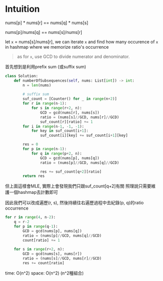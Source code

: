 # Intuition

nums[p] * nums[r] == nums[q] * nums[s]

nums[p]/nums[q] == nums[s]/nums[r]

let `x` = nums[s]/nums[r], we can iterate `x` and find how many occurence of `x` in hashmap where we memorize ratio's occurrence

> as for `x`,  use GCD to divide numerator and denominator.

首先想到是利用prefix sum (或suffix sum)

```py
class Solution:
    def numberOfSubsequences(self, nums: List[int]) -> int:
        n = len(nums)
        
        # suffix sum
        suf_count = [Counter() for _ in range(n+2)]
        for r in range(n-1):
            for s in range(r+2, n):
                GCD = gcd(nums[r], nums[s])
                ratio = (nums[s]//GCD, nums[r]//GCD)
                suf_count[r][ratio] += 1
        for i in range(n-1, -1, -1):
            for key in suf_count[i+1]:
                suf_count[i][key] += suf_count[i+1][key]

        res = 0
        for p in range(n-1):
            for q in range(p+2, n):
                GCD = gcd(nums[p], nums[q])
                ratio = (nums[p]//GCD, nums[q]//GCD)

                res += suf_count[q+2][ratio]
        return res
```

但上面這樣會MLE, 實際上會發現我們只跟suf_count[q+2]有關
照理說只需要維護一個hashmap去計數即可

因此我們可以改成遍歷(r, s), 然後持續往右遍歷過程中去紀錄(p, q)的ratio occurrence

```py
for r in range(4, n-2):
    q = r-2
    for p in range(q-1):
        GCD = gcd(nums[p], nums[q])
        ratio = (nums[p]//GCD, nums[q]//GCD)
        count[ratio] += 1
    
    for s in range(r+2, n):
        GCD = gcd(nums[s], nums[r])
        ratio = (nums[s]//GCD, nums[r]//GCD)
        res += count[ratio]
```

time: O(n^2)
space: O(n^2) (n^2種組合)